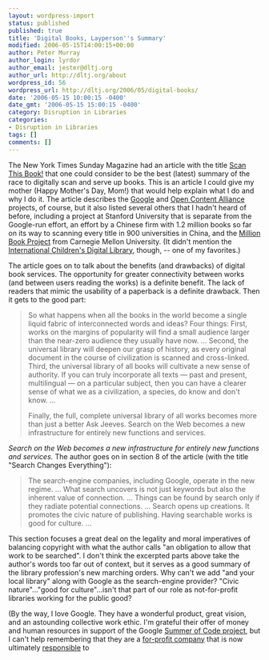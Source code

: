 ```yaml
---
layout: wordpress-import
status: published
published: true
title: 'Digital Books, Layperson''s Summary'
modified: 2006-05-15T14:00:15+00:00
author: Peter Murray
author_login: lyrdor
author_email: jester@dltj.org
author_url: http://dltj.org/about
wordpress_id: 56
wordpress_url: http://dltj.org/2006/05/digital-books/
date: '2006-05-15 10:00:15 -0400'
date_gmt: '2006-05-15 15:00:15 -0400'
category: Disruption in Libraries
categories:
- Disruption in Libraries
tags: []
comments: []
---
```

<p>The New York Times Sunday Magazine had an article with the title <a href="http://www.nytimes.com/2006/05/14/magazine/14publishing.html?_r=1&amp;oref=slogin&amp;pagewanted=print" title="http://www.nytimes.com/2006/05/14/magazine/14publishing.html?_r=1&amp;oref=slogin&amp;pagewanted=print">Scan This Book!</a> that one could consider to be the best (latest) summary of the race to digitally scan and serve up books.  This is an article I could give my mother (Happy Mother's Day, Mom!) that would help explain what I do and why I do it.  The article describes the <a href="http://books.google.com/googleprint/library.html" title="301 Moved">Google</a> and <a href="http://www.opencontentalliance.org/" title="Open Content Alliance (OCA)">Open Content Alliance</a> projects, of course, but it also listed several others that I hadn't heard of before, including <span class="removed_link" title="http://bookscanning.stanford.edu/">a project at Stanford University</span> that is separate from the Google-run effort, an effort by a Chinese firm with 1.2 million books so far on its way to scanning every title in 900 universities in China, and the <a href="http://www.archive.org/details/millionbooks" title="302 Found">Million Book Project</a> from Carnegie Mellon University.  (It didn't mention the <a href="http://www.icdlbooks.org/" title="http://www.icdlbooks.org/">International Children's Digital Library</a>, though, -- one of my favorites.)</p>
<p>The article goes on to talk about the benefits (and drawbacks) of digital book services.  The opportunity for greater connectivity between works (and between users reading the works) is a definite benefit.  The lack of readers that mimic the usability of a paperback is a definite drawback.  Then it gets to the good part:</p>
<blockquote><p>
So what happens when all the books in the world become a single liquid fabric of interconnected words and ideas? Four things: First, works on the margins of popularity will find a small audience larger than the near-zero audience they usually have now. ... Second, the universal library will deepen our grasp of history, as every original document in the course of civilization is scanned and cross-linked. Third, the universal library of all books will cultivate a new sense of authority. If you can truly incorporate all texts &mdash; past and present, multilingual &mdash; on a particular subject, then you can have a clearer sense of what we as a civilization, a species, do know and don't know. ...</p>
<p>Finally, the full, complete universal library of all works becomes more than just a better Ask Jeeves. Search on the Web becomes a new infrastructure for entirely new functions and services.
</p></blockquote>
<p><em>Search on the Web becomes a new infrastructure for entirely new functions and services.</em>  The author goes on in section 8 of the article (with the title "Search Changes Everything"):</p>
<blockquote><p>
The search-engine companies, including Google, operate in the new regime. ... What search uncovers is not just keywords but also the inherent value of connection. ... Things can be found by search only if they radiate potential connections. ... Search opens up creations. It promotes the civic nature of publishing. Having searchable works is good for culture. ...
</p></blockquote>
<p>This section focuses a great deal on the legality and moral imperatives of balancing copyright with what the author calls "an obligation to allow that work to be searched".  I don't think the excerpted parts above take the author's words too far out of context, but it  serves as a good summary of the library profession's new marching orders.  Why can't we add "and your local library" along with Google as the search-engine provider?  "Civic nature"..."good for culture"...isn't that part of our role as not-for-profit libraries working for the public good?</p>
<p>(By the way, I love Google.  They have a wonderful product, great vision, and an astounding collective work ethic.  I'm grateful their offer of money and human resources in support of the Google <a href="http://code.google.com/soc/" title="Google Summer of Code - Google Code">Summer of Code project</a>, but I can't help remembering that they are a <a href="http://finance.yahoo.com/q?s=goog" title="GOOG: Summary for Google Inc.- Yahoo! Finance">for-profit company</a> that is now ultimately <a href="http://www.sec.gov/cgi-bin/browse-edgar?action=getcompany&#038;CIK=0001288776&#038;owner=include" title="EDGAR Search Results">responsible</a> to <a href="http://investor.google.com/" title="Investor Relations &acirc;</p>
